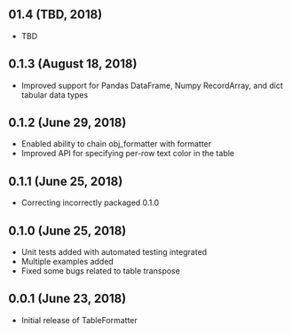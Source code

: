 ## 01.4 (TBD, 2018)
* TBD 

## 0.1.3 (August 18, 2018)
* Improved support for Pandas DataFrame, Numpy RecordArray, and dict tabular data types 

## 0.1.2 (June 29, 2018)
* Enabled ability to chain obj_formatter with formatter
* Improved API for specifying per-row text color in the table 

## 0.1.1 (June 25, 2018)
* Correcting incorrectly packaged 0.1.0

## 0.1.0 (June 25, 2018)
* Unit tests added with automated testing integrated
* Multiple examples added 
* Fixed some bugs related to table transpose

## 0.0.1 (June 23, 2018)
* Initial release of TableFormatter
